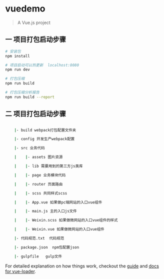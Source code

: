# vuedemo

> A Vue.js project

## 一 项目打包启动步骤

``` bash
# 安装包
npm install

# 项目启动可以热更新  localhost:8080
npm run dev

# 打包压缩
npm run build

# 打包压缩分析报告
npm run build --report
```

## 二 项目打包启动步骤

``` bash

    |- build webpack打包配置文件夹

    |- config 开发生产webpack配置

    |- src 业务代码

    |    |- assets 图片资源

    |    |- lib 需要用到的第三方js类库

    |    |- page 业务模块代码

    |    |- router 页面路由

    |    |- scss 共同样式scss

    |    |- App.vue 如果做pc端网站的入口vue组件

    |    |- main.js 主的入口js文件

    |    |- Weixin.scss 如果做微网站的入口vue组件的样式

    |    |- Weixin.vue 如果做微网站的入口vue组件

    |- 代码规范.txt  代码规范

    |- package.json  npm包配置json

    |- gulpfile   gulp文件
```

For detailed explanation on how things work, checkout the [guide](http://vuejs-templates.github.io/webpack/) and [docs for vue-loader](http://vuejs.github.io/vue-loader).
